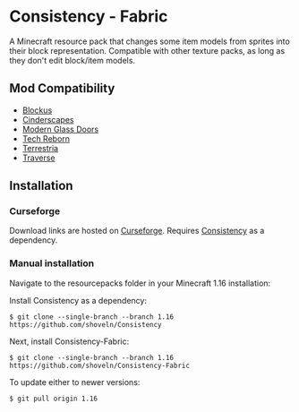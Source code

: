# Consistency - Fabric
A Minecraft resource pack that changes some item models from sprites into their block representation. Compatible with other texture packs, as long as they don't edit block/item models.

## Mod Compatibility
- [Blockus](https://www.curseforge.com/minecraft/mc-mods/blockus)
- [Cinderscapes](https://www.curseforge.com/minecraft/mc-mods/cinderscapes)
- [Modern Glass Doors](https://www.curseforge.com/minecraft/mc-mods/modern-glass-doors)
- [Tech Reborn](https://www.curseforge.com/minecraft/mc-mods/techreborn)
- [Terrestria](https://www.curseforge.com/minecraft/mc-mods/terrestria)
- [Traverse](https://www.curseforge.com/minecraft/mc-mods/traverse)

## Installation
### Curseforge
Download links are hosted on [Curseforge](https://www.curseforge.com/minecraft/texture-packs/consistency-fabric). Requires [Consistency](https://www.curseforge.com/minecraft/texture-packs/consistency) as a dependency.
### Manual installation
Navigate to the resourcepacks folder in your Minecraft 1.16 installation:

Install Consistency as a dependency:

```
$ git clone --single-branch --branch 1.16 https://github.com/shoveln/Consistency
```

Next, install Consistency-Fabric:

```
$ git clone --single-branch --branch 1.16 https://github.com/shoveln/Consistency-Fabric
```

To update either to newer versions:

```
$ git pull origin 1.16
```

